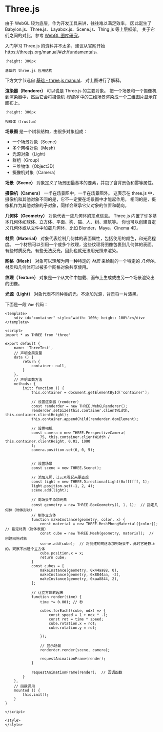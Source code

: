 # Three.js

由于 WebGL 较为底层，作为开发工具来讲，往往难以满足效率。
因此诞生了 Babylon.js、Three.js、Layabox.js、Scene.js、Thing.js 等上层框架。
关于它们之间的对比，参考 [WebGL 图库研究](https://cloud.tencent.com/developer/article/1746988)。

入门学习 Three.js 的资料并不太多，建议从官网开始 <https://threejs.org/manual/#zh/fundamentals>。

```{figure} ../../../_static/images/threejs-structure.*
:height: 300px

基础的 three.js 应用结构
```

下方文字节选自 [基础 - three.js manual](https://threejs.org/manual/#zh/fundamentals)，
对上图进行了解释。

**渲染器（Renderer）** 可以说是 Three.js 的主要对象。
把一个场景和一个摄像机到渲染器中，然后它会将摄像机
*视椎体* 中的三维场景渲染成一个二维图片显示在画布上。

```{figure} ../../../_static/images/frustum-3d.*
:height: 300px

视锥体（frustum）
```

**场景图** 是一个树状结构，由很多对象组成：

- 一个场景对象（Scene）
- 多个网格对象（Mesh）
- 光源对象（Light）
- 群组（Group）
- 三维物体（Object3D）
- 摄像机对象（Camera）

**场景（Scene）** 对象定义了场景图最基本的要素，并包了含背景色和雾等属性。

**摄像机（Camera）** 一半在场景图中，一半在场景图外。
这表示在 three.js 中，摄像机和其他对象不同的是，它不一定要在场景图中才能起作用。
相同的是，摄像机作为其他对象的子对象，同样会继承它父对象的位置和朝向。

**几何体（Geometry）** 对象代表一些几何体的顶点信息。
Three.js 内置了许多基本几何体如球体、立方体、平面、狗、猫、人、树、建筑等。
你也可以创建自定义几何体或从文件中加载几何体，比如 Blender，Maya，Cinema 4D。

**材质（Material）** 对象代表绘制几何体的表面属性，包括使用的颜色，和光亮程度。
一个材质可以引用一个或多个纹理，这些纹理将图像包裹到几何体的表面。
有些材质反光，有些无法反光，因此也就无法用光照来渲染。

**网格（Mesh）** 对象可以理解为用一种特定的 *材质* 来绘制的一个特定的 *几何体*。
材质和几何体可以被多个网格对象共享使用。

**纹理（Texture）** 对象是一个从文件中加载、画布上生成或由另一个场景渲染出的图像。

**光源（Light）** 对象代表不同种类的光。不添加光源，背景将一片漆黑。

下面是一段 `Vue` 代码：

```{code-block} html
<template>
    <div id="container" style="width: 100%; height: 100%"></div>
</template>

<script>
import * as THREE from 'three'

export default {
    name: 'ThreeTest',
    // 声明全局变量
    data () {
        return {
            container: null,
        }
    },
    // 声明函数方法
    methods: {
        init: function () {
            this.container = document.getElementById('container');

            // 设置渲染器（renderer）
            const renderder = new THREE.WebGLRenderer();
            renderder.setSize(this.container.clientWidth, this.container.clientHeight);
            this.container.appendChild(renderder.domElement);

            // 设置相机
            const camera = new THREE.PerspectiveCamera(
                75, this.container.clientWidth / this.container.clientHeight, 0.01, 1000
            );
            camera.position.set(0, 0, 5);


            // 设置场景
            const scene = new THREE.Scene();

            // 添加光照，让元素看起来更直观
            const light = new THREE.DirectionalLight(0xffffff, 1);
            light.position.set(-1, 2, 4);
            scene.add(light);

            // 向场景中添加元素
            const geometry = new THREE.BoxGeometry(1, 1, 1);  // 指定几何体（物体形状）
            // 制作立方体
            function makeInstance(geometry, color, x) {
                const material = new THREE.MeshPhongMaterial({color});  // 指定材质（物体表面）
                const cube = new THREE.Mesh(geometry, material);  // 创建网格对象
                scene.add(cube);  // 将创建的网格添加到场景中，此时它是静止的，观察不出是个立方体
                cube.position.x = x;
                return cube;
            }
            const cubes = [
                makeInstance(geometry, 0x44aa88, 0),
                makeInstance(geometry, 0x8844aa, -2),
                makeInstance(geometry, 0xaa8844, 2),
            ];

            // 让立方体转起来
            function render(time) {
                time *= 0.001; // 秒

                cubes.forEach((cube, ndx) => {
                    const speed = 1 + ndx * .1;
                    const rot = time * speed;
                    cube.rotation.x = rot;
                    cube.rotation.y = rot;

                });
                
                // 显示场景
                renderder.render(scene, camera);

                requestAnimationFrame(render);
            }

            requestAnimationFrame(render);  // 回调函数
        }
    },
    // 函数调用
    mounted () {
        this.init();
    }
}

</script>

<style>
</style>
```
